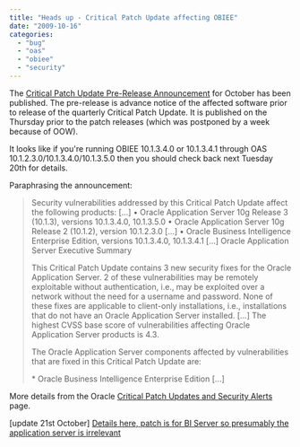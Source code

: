 ```yaml
---
title: "Heads up - Critical Patch Update affecting OBIEE"
date: "2009-10-16"
categories: 
  - "bug"
  - "oas"
  - "obiee"
  - "security"
---
```


The [Critical Patch Update Pre-Release Announcement](http://www.oracle.com/technology/deploy/security/critical-patch-updates/cpuoct2009.html) for October has been published. The pre-release is advance notice of the affected software prior to release of the quarterly Critical Patch Update. It is published on the Thursday prior to the patch releases (which was postponed by a week because of OOW).

It looks like if you're running OBIEE 10.1.3.4.0 or 10.1.3.4.1 through OAS 10.1.2.3.0/10.1.3.4.0/10.1.3.5.0 then you should check back next Tuesday 20th for details.

Paraphrasing the announcement:

> Security vulnerabilities addressed by this Critical Patch Update affect the following products: \[...\] • Oracle Application Server 10g Release 3 (10.1.3), versions 10.1.3.4.0, 10.1.3.5.0 • Oracle Application Server 10g Release 2 (10.1.2), version 10.1.2.3.0 \[...\] • Oracle Business Intelligence Enterprise Edition, versions 10.1.3.4.0, 10.1.3.4.1 \[...\] Oracle Application Server Executive Summary
> 
> This Critical Patch Update contains 3 new security fixes for the Oracle Application Server. 2 of these vulnerabilities may be remotely exploitable without authentication, i.e., may be exploited over a network without the need for a username and password. None of these fixes are applicable to client-only installations, i.e., installations that do not have an Oracle Application Server installed. \[...\] The highest CVSS base score of vulnerabilities affecting Oracle Application Server products is 4.3.
> 
> The Oracle Application Server components affected by vulnerabilities that are fixed in this Critical Patch Update are:
> 
> \* Oracle Business Intelligence Enterprise Edition \[...\]

More details from the Oracle [Critical Patch Updates and Security Alerts](http://www.oracle.com/technology/deploy/security/alerts.htm) page.

\[update 21st October\] [Details here, patch is for BI Server so presumably the application server is irrelevant](/2009/10/21/obiee-vuln-cv-2009-1990/)
